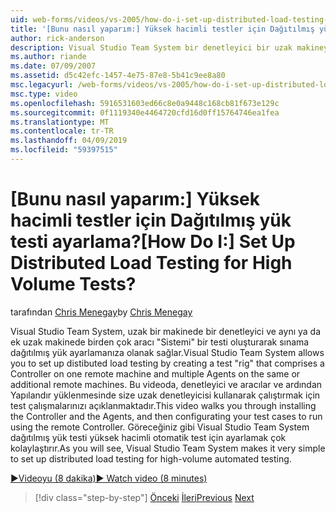 ```yaml
---
uid: web-forms/videos/vs-2005/how-do-i-set-up-distributed-load-testing-for-high-volume-tests
title: '[Bunu nasıl yaparım:] Yüksek hacimli testler için Dağıtılmış yük testi ayarlama? | Microsoft Docs'
author: rick-anderson
description: Visual Studio Team System bir denetleyici bir uzak makineye yükleyip multipl oluşur dağıtılmış yük testi oluşturarak 'sistemi' test etme ayarlamanıza olanak tanır...
ms.author: riande
ms.date: 07/09/2007
ms.assetid: d5c42efc-1457-4e75-87e8-5b41c9ee8a80
msc.legacyurl: /web-forms/videos/vs-2005/how-do-i-set-up-distributed-load-testing-for-high-volume-tests
msc.type: video
ms.openlocfilehash: 5916531603ed66c8e0a9448c168cb81f673e129c
ms.sourcegitcommit: 0f1119340e4464720cfd16d0ff15764746ea1fea
ms.translationtype: MT
ms.contentlocale: tr-TR
ms.lasthandoff: 04/09/2019
ms.locfileid: "59397515"
---
```

# <a name="how-do-i-set-up-distributed-load-testing-for-high-volume-tests"></a><span data-ttu-id="01696-104">[Bunu nasıl yaparım:] Yüksek hacimli testler için Dağıtılmış yük testi ayarlama?</span><span class="sxs-lookup"><span data-stu-id="01696-104">[How Do I:] Set Up Distributed Load Testing for High Volume Tests?</span></span>

<span data-ttu-id="01696-105">tarafından [Chris Menegay](https://twitter.com/CMenegay)</span><span class="sxs-lookup"><span data-stu-id="01696-105">by [Chris Menegay](https://twitter.com/CMenegay)</span></span>

<span data-ttu-id="01696-106">Visual Studio Team System, uzak bir makinede bir denetleyici ve aynı ya da ek uzak makinede birden çok aracı "Sistemi" bir testi oluşturarak sınama dağıtılmış yük ayarlamanıza olanak sağlar.</span><span class="sxs-lookup"><span data-stu-id="01696-106">Visual Studio Team System allows you to set up distibuted load testing by creating a test "rig" that comprises a Controller on one remote machine and multiple Agents on the same or additional remote machines.</span></span> <span data-ttu-id="01696-107">Bu videoda, denetleyici ve aracılar ve ardından Yapılandır yüklenmesinde size uzak denetleyicisi kullanarak çalıştırmak için test çalışmalarınızı açıklanmaktadır.</span><span class="sxs-lookup"><span data-stu-id="01696-107">This video walks you through installing the Controller and the Agents, and then configurating your test cases to run using the remote Controller.</span></span> <span data-ttu-id="01696-108">Göreceğiniz gibi Visual Studio Team System dağıtılmış yük testi yüksek hacimli otomatik test için ayarlamak çok kolaylaştırır.</span><span class="sxs-lookup"><span data-stu-id="01696-108">As you will see, Visual Studio Team System makes it very simple to set up distributed load testing for high-volume automated testing.</span></span>

[<span data-ttu-id="01696-109">&#9654;Videoyu (8 dakika)</span><span class="sxs-lookup"><span data-stu-id="01696-109">&#9654; Watch video (8 minutes)</span></span>](https://channel9.msdn.com/Blogs/ASP-NET-Site-Videos/how-do-i-set-up-distributed-load-testing-for-high-volume-tests)

> [!div class="step-by-step"]
> <span data-ttu-id="01696-110">[Önceki](how-do-i-tune-web-application-performance-with-profiling.md)
> [İleri](how-do-i-enforce-coding-standards-with-code-analysis.md)</span><span class="sxs-lookup"><span data-stu-id="01696-110">[Previous](how-do-i-tune-web-application-performance-with-profiling.md)
[Next](how-do-i-enforce-coding-standards-with-code-analysis.md)</span></span>
